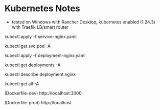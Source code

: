 # Kubernetes Notes

- tested on Windows with Rancher Desktop, kubernetes enabled (1.24.3) with Traefik LB/smart router

kubectl apply -f service-nginx.yaml

kubectl get svc,pod -A

kubectl apply -f deployment-nginx.yaml

kubectl get deployments -A

kubectl describe deployment nginx

kubectl get all -A

(Dockerfile-dev) http://localhost:3000

(Dockerfile-prod) http://localhost
